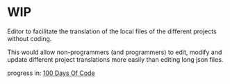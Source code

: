 # WIP

Editor to facilitate the translation of the local files of the different projects without coding. 

This would allow non-programmers (and programmers) to edit, modify and update different project translations more easily than editing long json files.

progress in: [100 Days Of Code](https://github.com/Gonzalo2310/100-days-of-code/blob/master/log.md)

